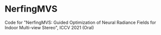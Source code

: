 # NerfingMVS
Code for "NerfingMVS: Guided Optimization of Neural Radiance Fields for Indoor Multi-view Stereo", ICCV 2021 (Oral)
